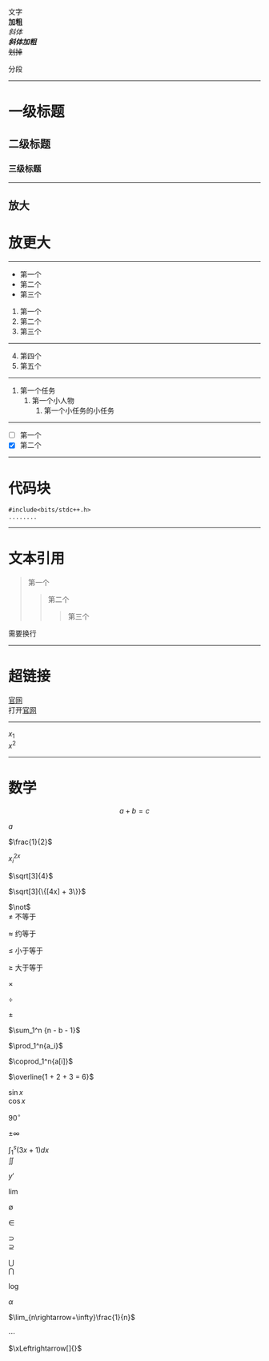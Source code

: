 文字  
**加粗**    
*斜体*  
***斜体加粗***  
~~划掉~~  

分段  
***

# 一级标题
## 二级标题
### 三级标题
***

放大
-

放更大  
=

***

* 第一个  
* 第二个
* 第三个

1. 第一个
2. 第二个
3. 第三个
***
4. 第四个
2. 第五个

***
1. 第一个任务
   1. 第一个小人物
        1. 第一个小任务的小任务
   
***

* [ ] 第一个
* [x] 第二个

***

# 代码块

``````
#include<bits/stdc++.h>
........
``````

***

# 文本引用

> 第一个   
>> 第二个
>>> 第三个

需要换行

***

# 超链接  
[官网](https://vjudge.net/contest/729865#problem/F)  
打开[官网][a]

[a]: https://vjudge.net/contest/729865#problem/F

***

$x_1$  
$x^2$

***

# 数学

$$ a + b = c $$

$a$

$\frac{1}{2}$


$x_i^{2x}$

$\sqrt[3]{4}$

$\sqrt[3]{\{[4x] + 3\}}$

$\not$  
$\not=$ 不等于

$\approx$   约等于

$\leq$  小于等于

$\geq$  大于等于

$\times$

$\div$

$\pm$

$\sum_1^n {n - b - 1}$

$\prod_1^n{a_i}$

$\coprod_1^n{a[i]}$

$\overline{1 + 2 + 3 = 6}$

$\sin{x}$  
$\cos{x}$

$90^\circ$

$\pm\infty$

$\int_1^s{(3x + 1)dx}$  
$\iint$

$y\prime$

$\lim$

$\emptyset$

$\in$

$\supset$  
$\supseteq$  

$\bigcup$  
$\bigcap$  

$\log$

$\alpha$

$\lim_{n\rightarrow+\infty}\frac{1}{n}$

$\cdots$

$\xLeftrightarrow[]{}$






